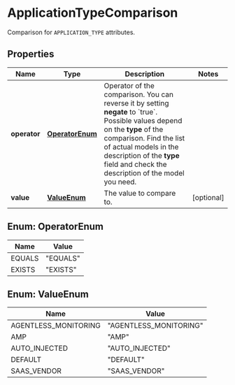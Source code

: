 

# ApplicationTypeComparison

Comparison for `APPLICATION_TYPE` attributes.

## Properties

| Name | Type | Description | Notes |
|------------ | ------------- | ------------- | -------------|
|**operator** | [**OperatorEnum**](#OperatorEnum) | Operator of the comparison. You can reverse it by setting **negate** to &#x60;true&#x60;.   Possible values depend on the **type** of the comparison. Find the list of actual models in the description of the **type** field and check the description of the model you need. |  |
|**value** | [**ValueEnum**](#ValueEnum) | The value to compare to. |  [optional] |



## Enum: OperatorEnum

| Name | Value |
|---- | -----|
| EQUALS | &quot;EQUALS&quot; |
| EXISTS | &quot;EXISTS&quot; |



## Enum: ValueEnum

| Name | Value |
|---- | -----|
| AGENTLESS_MONITORING | &quot;AGENTLESS_MONITORING&quot; |
| AMP | &quot;AMP&quot; |
| AUTO_INJECTED | &quot;AUTO_INJECTED&quot; |
| DEFAULT | &quot;DEFAULT&quot; |
| SAAS_VENDOR | &quot;SAAS_VENDOR&quot; |



